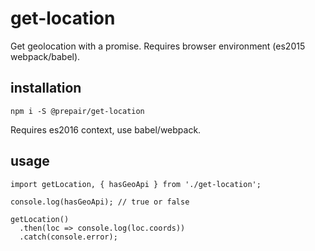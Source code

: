 # get-location

Get geolocation with a promise. Requires browser environment (es2015 webpack/babel).

## installation

```
npm i -S @prepair/get-location
```

Requires es2016 context, use babel/webpack.

## usage

```
import getLocation, { hasGeoApi } from './get-location';

console.log(hasGeoApi); // true or false

getLocation()
  .then(loc => console.log(loc.coords))
  .catch(console.error);
```
